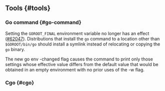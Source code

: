 ## Tools {#tools}

### Go command {#go-command}

Setting the `GOROOT_FINAL` environment variable no longer has an effect
([#62047](https://go.dev/issue/62047)).
Distributions that install the `go` command to a location other than
`$GOROOT/bin/go` should install a symlink instead of relocating
or copying the `go` binary.

The new go env -changed flag causes the command to print only
those settings whose effective value differs from the default value
that would be obtained in an empty environment with no prior uses of the -w flag.

### Cgo {#cgo}


